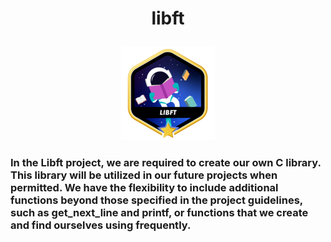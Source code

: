 # <p align ="center"> libft</p>

<p align = "center">
<a href = https://github.com/Hotaruban><img libft = "libft" src = "libftm.png"></a></p>

### In the Libft project, we are required to create our own C library. This library will be utilized in our future projects when permitted. We have the flexibility to include additional functions beyond those specified in the project guidelines, such as get_next_line and printf, or functions that we create and find ourselves using frequently.
